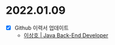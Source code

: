 2022.01.09
==========

-	[x] Github 이력서 업데이트
	-	[이상호 | Java Back-End Developer](https://codeleesh.github.io/)
